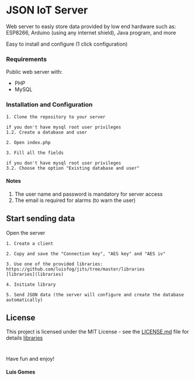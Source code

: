 # JSON IoT Server
Web server to easly store data provided by low end hardware such as: ESP8266, Arduino (using any internet shield), Java program, and more

Easy to install and configure (1 click configuration)

### Requirements

Public web server with:
 - PHP
 - MySQL

### Installation and Configuration

```
1. Clone the repository to your server
```
```
if you don't have mysql root user privileges
1.2. Create a database and user
```
```
2. Open index.php
```
```
3. Fill all the fields
```
```
if you don't have mysql root user privileges
3.2. Choose the option "Existing database and user"
```

#### Notes
1. The user name and password is mandatory for server access
2. The email is required for alarms (to warn the user)

## Start sending data

Open the server
```
1. Create a client
```
```
2. Copy and save the "Connection key", "AES key" and "AES iv"
```
```
3. Use one of the provided libraries: https://github.com/luisfog/jits/tree/master/libraries
[libraries](libraries)
```
```
4. Initiate library
```
```
5. Send JSON data (the server will configure and create the database automatically)
```

## License

This project is licensed under the MIT License - see the [LICENSE.md](LICENSE.md) file for details
[libraries](libraries)
#
Have fun and enjoy!

#### Luis Gomes
